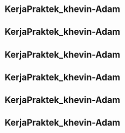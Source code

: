 # KerjaPraktek_khevin-Adam
# KerjaPraktek_khevin-Adam
# KerjaPraktek_khevin-Adam
# KerjaPraktek_khevin-Adam
# KerjaPraktek_khevin-Adam
# KerjaPraktek_khevin-Adam
